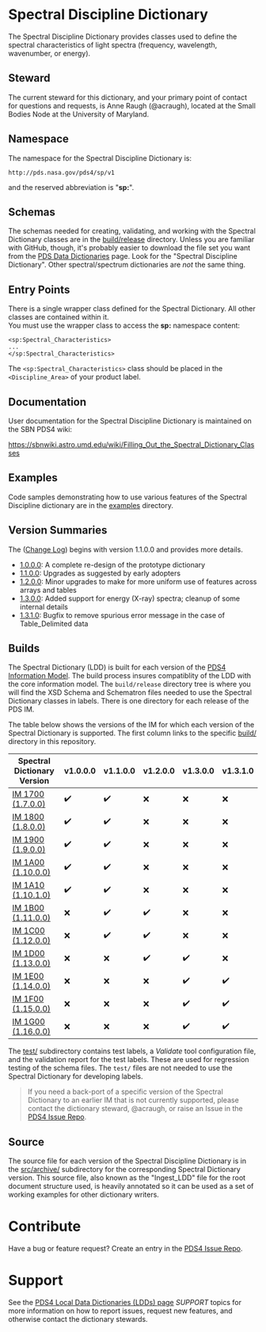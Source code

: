 # Spectral Discipline Dictionary

The Spectral Discipline Dictionary provides classes used to define the spectral characteristics of light spectra 
(frequency, wavelength, wavenumber, or energy).

## Steward

The current steward for this dictionary, and your primary point of contact for questions and requests, is Anne Raugh (@acraugh),
located at the Small Bodies Node at the University of Maryland.

## Namespace

The namespace for the Spectral Discipline Dictionary is:

    http://pds.nasa.gov/pds4/sp/v1
    
and the reserved abbreviation is "**sp:**".

## Schemas

The schemas needed for creating, validating, and working with the Spectral Dictionary classes are in the [build/release](build/release) directory.
Unless you are familiar with GitHub, though, it's probably easier to download the file set you want from 
the [PDS Data Dictionaries](https://pds.nasa.gov/datastandards/dictionaries) page. Look for the "Spectral Discipline Dictionary". Other spectral/spectrum
dictionaries are _not_ the same thing.

## Entry Points

There is a single wrapper class defined for the Spectral Dictionary. All other classes are contained within it.  
You must use the wrapper class to access the **sp:** namespace content:

    <sp:Spectral_Characteristics>
    ...
    </sp:Spectral_Characteristics>
    
The ```<sp:Spectral_Characteristics>``` class should be placed in the ```<Discipline_Area>``` of your product label.    

## Documentation

User documentation for the Spectral Discipline Dictionary is maintained on the SBN PDS4 wiki:

https://sbnwiki.astro.umd.edu/wiki/Filling_Out_the_Spectral_Dictionary_Classes

## Examples

Code samples demonstrating how to use various features of the Spectral Discipline dictionary are in the [examples](examples) directory.

## Version Summaries

The ([Change Log](ChangeLog.md)) begins with version 1.1.0.0 and provides more details.

- [1.0.0.0](src/archive/1.0.0.0): A complete re-design of the prototype dictionary
- [1.1.0.0](src/archive/1.1.0.0): Upgrades as suggested by early adopters
- [1.2.0.0](src/archive/1.2.0.0): Minor upgrades to make for more uniform use of features across arrays and tables
- [1.3.0.0](src/archive/1.3.0.0): Added support for energy (X-ray) spectra; cleanup of some internal details
- [1.3.1.0](src/archive/1.3.1.0): Bugfix to remove spurious error message in the case of Table_Delimited data

## Builds

The Spectral Dictionary (LDD) is built for each version of the [PDS4 Information Model](https://pds.nasa.gov/datastandards/documents/).
The build process insures compatiblity of the LDD with the core information model. The ```build/release``` directory tree is 
where you will find the XSD Schema and Schematron files needed to use the Spectral Dictionary classes in labels. There is one
directory for each release of the PDS IM.

The table below shows the versions of the IM for which each version of the Spectral Dictionary is supported. The first
column links to the specific [build/](build) directory in this repository.

Spectral Dictionary Version | v1.0.0.0 | v1.1.0.0 | v1.2.0.0  | v1.3.0.0 | v1.3.1.0
--------------------------- | -------- | -------- | --------  | -------- | --------
[IM 1700 (1.7.0.0)](build/release/1.7.0.0) | :heavy_check_mark: | :heavy_check_mark: | :x: | :x: | :x:
[IM 1800 (1.8.0.0)](build/release/1.8.0.0) | :heavy_check_mark: | :heavy_check_mark: | :x: | :x: | :x:
[IM 1900 (1.9.0.0)](build/release/1.9.0.0) | :heavy_check_mark: | :heavy_check_mark: | :x: | :x: | :x:
[IM 1A00 (1.10.0.0)](build/release/1.A.0.0) | :heavy_check_mark: | :heavy_check_mark: | :x: | :x: | :x:
[IM 1A10 (1.10.1.0)](build/release/1.A.1.0) | :heavy_check_mark: | :heavy_check_mark: | :x: | :x: | :x:
[IM 1B00 (1.11.0.0)](build/release/1.B.0.0) | :x: | :heavy_check_mark: | :heavy_check_mark: | :x: | :x:
[IM 1C00 (1.12.0.0)](build/release/1.C.0.0) | :x: | :heavy_check_mark: | :heavy_check_mark: | :x: | :x:
[IM 1D00 (1.13.0.0)](build/release/1.D.0.0) | :x: | :x: | :heavy_check_mark: | :heavy_check_mark: | :x:
[IM 1E00 (1.14.0.0)](build/release/1.14.0.0) | :x: | :x: | :x: | :heavy_check_mark: | :heavy_check_mark:
[IM 1F00 (1.15.0.0)](build/release/1.15.0.0) | :x: | :x: | :x: | :heavy_check_mark: | :heavy_check_mark:
[IM 1G00 (1.16.0.0)](build/release/1.16.0.0) | :x: | :x: | :x: | :heavy_check_mark: | :heavy_check_mark:

The [test/](test/) subdirectory contains test labels, a *Validate* tool 
configuration file, and the validation report for the test labels.  These are used for regression testing of the schema 
files.  The ```test/``` files are not needed to use the Spectral Dictionary for developing labels.

> If you need a back-port of a specific version of the Spectral Dictionary to an earlier IM that is not currently supported,
> please contact the dictionary steward, @acraugh, or raise an Issue in the [PDS4 Issue Repo](https://github.com/pds-data-dictionaries/PDS4-LDD-Issue-Repo/issues/new/choose).

## Source

The source file for each version of the Spectral Discipline Dictionary is in the [src/archive/](src/archive) subdirectory for the 
corresponding Spectral Dictionary version. This source file, also known as the "Ingest_LDD" file for the root document 
structure used, is heavily annotated so it can be used as a set of working examples for other dictionary writers.


# Contribute

Have a bug or feature request? Create an entry in the [PDS4 Issue Repo](https://github.com/pds-data-dictionaries/PDS4-LDD-Issue-Repo/issues/new/choose).


# Support

See the [PDS4 Local Data Dictionaries (LDDs) page](https://pds-data-dictionaries.github.io/) *SUPPORT* topics for more information 
on how to report issues, request new features, and otherwise contact the dictionary stewards.
